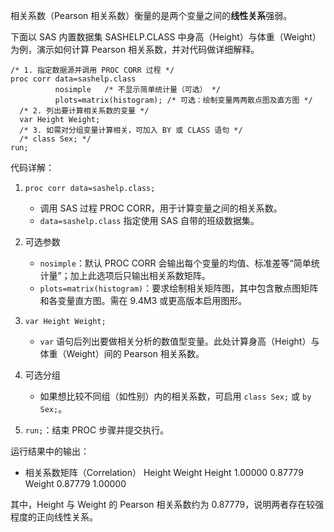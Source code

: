 相关系数（Pearson 相关系数）衡量的是两个变量之间的**线性关系**强弱。

下面以 SAS 内置数据集 SASHELP.CLASS 中身高（Height）与体重（Weight）为例，演示如何计算 Pearson 相关系数，并对代码做详细解释。

```sas
/* 1. 指定数据源并调用 PROC CORR 过程 */
proc corr data=sashelp.class
          nosimple   /* 不显示简单统计量（可选） */
          plots=matrix(histogram); /* 可选：绘制变量两两散点图及直方图 */
  /* 2. 列出要计算相关系数的变量 */
  var Height Weight;
  /* 3. 如需对分组变量计算相关，可加入 BY 或 CLASS 语句 */
  /* class Sex; */
run;
```

代码详解：

1. `proc corr data=sashelp.class;`
   - 调用 SAS 过程 PROC CORR，用于计算变量之间的相关系数。
   - `data=sashelp.class` 指定使用 SAS 自带的班级数据集。

2. 可选参数
   - `nosimple`：默认 PROC CORR 会输出每个变量的均值、标准差等“简单统计量”；加上此选项后只输出相关系数矩阵。
   - `plots=matrix(histogram)`：要求绘制相关矩阵图，其中包含散点图矩阵和各变量直方图。需在 9.4M3 或更高版本启用图形。

3. `var Height Weight;`
   - `var` 语句后列出要做相关分析的数值型变量。此处计算身高（Height）与体重（Weight）间的 Pearson 相关系数。

4. 可选分组
   - 如果想比较不同组（如性别）内的相关系数，可启用 `class Sex;` 或 `by Sex;`。

5. `run;`：结束 PROC 步骤并提交执行。

运行结果中的输出：

- 相关系数矩阵（Correlation）
    Height   Weight
  Height   1.00000  0.87779
  Weight   0.87779  1.00000

其中，Height 与 Weight 的 Pearson 相关系数约为 0.87779，说明两者存在较强程度的正向线性关系。